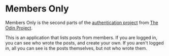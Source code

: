 # Members Only

Members Only is the second parts of the [authentication project](https://www.theodinproject.com/lessons/authentication) from [The Odin Project](https://www.theodinproject.com/).  

This is an application that lists posts from members.  If you are logged in, you can see who wrote the posts, and create your own.  If you aren't logged in, all you can see is the posts themselves, but not who wrote them.   
